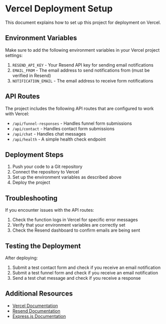# Vercel Deployment Setup

This document explains how to set up this project for deployment on Vercel.

## Environment Variables

Make sure to add the following environment variables in your Vercel project settings:

1. `RESEND_API_KEY` - Your Resend API key for sending email notifications
2. `EMAIL_FROM` - The email address to send notifications from (must be verified in Resend)
3. `NOTIFICATION_EMAIL` - The email address to receive form notifications

## API Routes

The project includes the following API routes that are configured to work with Vercel:

- `/api/funnel-responses` - Handles funnel form submissions
- `/api/contact` - Handles contact form submissions
- `/api/chat` - Handles chat messages
- `/api/health` - A simple health check endpoint

## Deployment Steps

1. Push your code to a Git repository
2. Connect the repository to Vercel
3. Set up the environment variables as described above
4. Deploy the project

## Troubleshooting

If you encounter issues with the API routes:

1. Check the function logs in Vercel for specific error messages
2. Verify that your environment variables are correctly set
3. Check the Resend dashboard to confirm emails are being sent

## Testing the Deployment

After deploying:

1. Submit a test contact form and check if you receive an email notification
2. Submit a test funnel form and check if you receive an email notification
3. Send a test chat message and check if you receive a response

## Additional Resources

- [Vercel Documentation](https://vercel.com/docs)
- [Resend Documentation](https://resend.com/docs)
- [Express.js Documentation](https://expressjs.com/)
